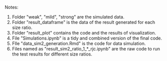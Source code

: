 Notes:
1. Folder "weak", "mild", "strong" are the simulated data.
2. Folder "result_dataframe" is the data of the result generated for each size ratio.
3. Folder "result_plot" contains the code and the results of visualization.
4. File "Simulations.ipynb" is a tidy and combined version of the final code.
5. FIle "data_sim2_generation.Rmd" is the code for data simulation.
6. Files named as "result_sim2_ratio_1_*_rjc.ipynb" are the raw code to run the test results for different size ratios.
